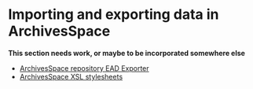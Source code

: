 # Importing and exporting data in ArchivesSpace

**This section needs work, or maybe to be incorporated somewhere else**

* [ArchivesSpace repository EAD Exporter](./ead_exporter.html)
* [ArchivesSpace XSL stylesheets](./xsl_stylesheets)
